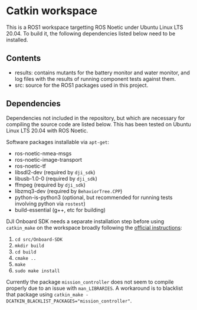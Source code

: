 # Catkin workspace
This is a ROS1 workspace targetting ROS Noetic under Ubuntu Linux LTS 20.04. To build it, the following 
dependencies listed below need to be installed.

## Contents
* results: contains mutants for the battery monitor and water monitor, and log files with the results of running
           component tests against them.
* src: source for the ROS1 packages used in this project.

## Dependencies
Dependencies not included in the repository, but which are necessary for compiling the source code
are listed below. This has been tested on Ubuntu Linux LTS 20.04 with ROS Noetic.

Software packages installable via `apt-get`:
* ros-noetic-nmea-msgs
* ros-noetic-image-transport
* ros-noetic-tf
* libsdl2-dev (required by `dji_sdk`)
* libusb-1.0-0 (required by `dji_sdk`)
* ffmpeg (required by `dji_sdk`)
* libzmq3-dev (required by `BehaviorTree.CPP`)
* python-is-python3 (optional, but recommended for running tests involving python via `rostest`)
* build-essential (g++, etc for building)

DJI Onboard SDK needs a separate installation step before using `catkin_make` on the workspace
broadly following the [official instructions](https://developer.dji.com/onboard-sdk/documentation/development-workflow/sample-setup.html):

1. `cd src/Onboard-SDK`
2. `mkdir build`
3. `cd build`
4. `cmake ..`
5. `make`
6. `sudo make install`

Currently the package `mission_controller` does not seem to compile properly due to an issue with `man_LIBRARIES`. A
workaround is to blacklist that package using `catkin_make -DCATKIN_BLACKLIST_PACKAGES="mission_controller"`.

